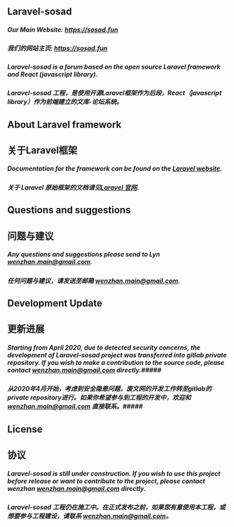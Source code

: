 ## Laravel-sosad

##### Our Main Website: https://sosad.fun #####
##### 我们的网站主页: https://sosad.fun #####
##### Laravel-sosad is a forum based on the open source Laravel framework and React (javascript library). #####
##### Laravel-sosad 工程，是使用开源Laravel框架作为后段，React（javascript library）作为前端建立的文库-论坛系统。 #####

##  About Laravel framework
## 关于Laravel框架

##### Documentation for the framework can be found on the [Laravel website](http://laravel.com/docs). #####
##### 关于 Laravel 原始框架的文档请见[Laravel 官网](http://laravel.com/docs). #####

## Questions and suggestions
## 问题与建议

##### Any questions and suggestions please send to Lyn wenzhan.main@gmail.com. #####
##### 任何问题与建议，请发送至邮箱 wenzhan.main@gmail.com. #####

## Development Update
## 更新进展

##### Starting from April 2020, due to detected security concerns, the development of Laravel-sosad project was transferred into gitlab private repository. If you wish to make a contribution to the source code, please contact wenzhan.main@gmail.com directly.#####
##### 从2020年4月开始，考虑到安全隐患问题，废文网的开发工作转至gitlab的private repository进行。如果你希望参与到工程的开发中，欢迎和 wenzhan.main@gmail.com 直接联系。#####

## License
## 协议

##### Laravel-sosad is still under construction. If you wish to use this project before release or want to contribute to the project, please contact wenzhan wenzhan.main@gmail.com directly. #####
##### Laravel-sosad 工程仍在施工中。在正式发布之前，如果您有意使用本工程，或想要参与工程建设，请联系 wenzhan.main@gmail.com。 ######

